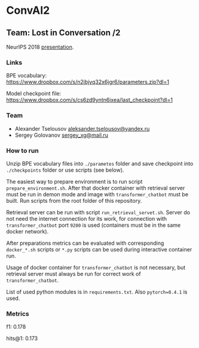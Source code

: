 # ConvAI2
## Team: Lost in Conversation /2

NeurIPS 2018 [presentation](docs/slides.pdf).

### Links

BPE vocabulary: https://www.dropbox.com/s/n2jbjyq32x6jgr6/parameters.zip?dl=1

Model checkpoint file: https://www.dropbox.com/s/cs6zd9yntn6ixea/last_checkpoint?dl=1

### Team

* Alexander Tselousov aleksander.tselousov@yandex.ru
* Sergey Golovanov sergey_xg@mail.ru

### How to run

Unzip BPE vocabulary files into `./parametes` folder and save checkpoint into 
`./checkpoints` folder or use scripts (see below). 

The easiest way to prepare environment is to run script `prepare_environment.sh`.
After that docker container with retrieval server must be run in demon mode and 
image with `transformer_chatbot` must be built. Run scripts from the root folder of this repository.

Retrieval server can be run with script `run_retrieval_servet.sh`. 
Server do not need the internet connection for its work, for connection with 
`transformer_chatbot` port `9200` is used (containers must be in the same docker network).   

After preparations metrics can be evaluated with corresponding `docker_*.sh` scripts or
`*.py` scripts can be used during interactive container run. 

Usage of docker container for `transformer_chatbot` is not necessary, but 
retrieval server must always be run for correct work of `transformer_chatbot`.

List of used python modules is in `requirements.txt`. Also `pytorch=0.4.1` is used.

### Metrics

f1: 0.178

hits@1: 0.173

